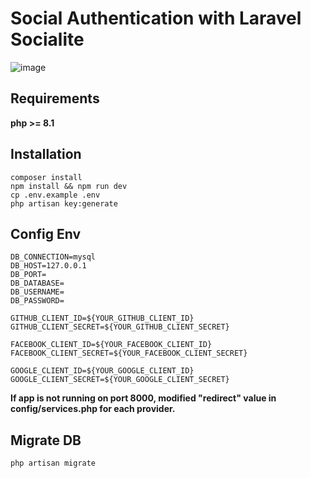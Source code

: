 # Social Authentication with Laravel Socialite
![image](https://user-images.githubusercontent.com/42564050/156916322-1eb779cd-9d54-4336-9e0b-3e6f8d34040f.png)

## Requirements
**php >= 8.1**

## Installation
```
composer install
npm install && npm run dev
cp .env.example .env
php artisan key:generate
```

## Config Env
```env
DB_CONNECTION=mysql
DB_HOST=127.0.0.1
DB_PORT=
DB_DATABASE=
DB_USERNAME=
DB_PASSWORD=

GITHUB_CLIENT_ID=${YOUR_GITHUB_CLIENT_ID}
GITHUB_CLIENT_SECRET=${YOUR_GITHUB_CLIENT_SECRET}

FACEBOOK_CLIENT_ID=${YOUR_FACEBOOK_CLIENT_ID}
FACEBOOK_CLIENT_SECRET=${YOUR_FACEBOOK_CLIENT_SECRET}

GOOGLE_CLIENT_ID=${YOUR_GOOGLE_CLIENT_ID}
GOOGLE_CLIENT_SECRET=${YOUR_GOOGLE_CLIENT_SECRET}
```
**If app is not running on port 8000, modified "redirect" value in config/services.php for each provider.**

## Migrate DB
```
php artisan migrate
```
